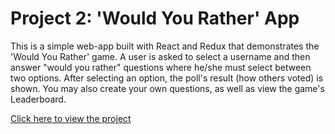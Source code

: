# Project 2: 'Would You Rather' App

This is a simple web-app built with React and Redux that demonstrates the 'Would You Rather' game. A user is asked to select a username and then answer "would you rather" questions where he/she must select between two options. After selecting an option, the poll's result (how others voted) is shown. You may also create your own questions, as well as view the game's Leaderboard.

[Click here to view the project](https://nehal96.github.io/would-you-rather-app/)

